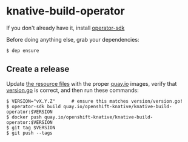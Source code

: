 # knative-build-operator

If you don't already have it, install
[operator-sdk](https://github.com/operator-framework/operator-sdk/)

Before doing anything else, grab your dependencies:

    $ dep ensure

## Create a release

Update [the resource files](deploy/resources/) with the proper
[quay.io](https://quay.io/organization/openshift-knative) images,
verify that [version.go](version/version.go) is correct, and then run
these commands:

    $ VERSION="vX.Y.Z"      # ensure this matches version/version.go!
    $ operator-sdk build quay.io/openshift-knative/knative-build-operator:$VERSION
    $ docker push quay.io/openshift-knative/knative-build-operator:$VERSION
    $ git tag $VERSION
    $ git push --tags
